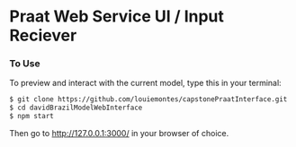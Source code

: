 # Praat Web Service UI / Input Reciever


### To Use

To preview and interact with the current model, type this in your terminal:

```sh
$ git clone https://github.com/louiemontes/capstonePraatInterface.git
$ cd davidBrazilModelWebInterface
$ npm start
```

Then go to http://127.0.0.1:3000/ in your browser of choice.
